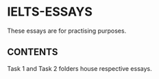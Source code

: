 # IELTS-ESSAYS
These essays are for practising purposes.

## CONTENTS
Task 1 and Task 2 folders house respective essays.
